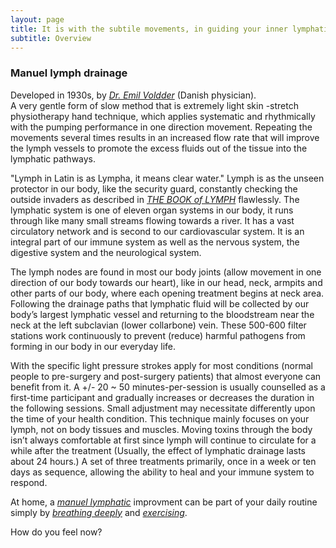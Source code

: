 ```yaml
---
layout: page
title: It is with the subtile movements, in guiding your inner lymphatic stream back to its balance
subtitle: Overview
---
```

### Manuel lymph drainage
Developed in 1930s, by *[Dr. Emil Voldder](https://vodderschool.com/emil_vodder_life_work_article)* (Danish physician). 
<br>
A very gentle form of slow method that is extremely light skin -stretch physiotherapy hand technique, 
which applies systematic and rhythmically with the pumping performance in one direction movement. 
Repeating the movements several times results in an increased flow rate that will improve the lymph vessels to promote 
the excess fluids out of the tissue into the lymphatic pathways. 

"Lymph in Latin is as Lympha, it means clear water."
Lymph is as the unseen protector in our body, like the security guard, constantly checking the outside invaders as described in  *[THE BOOK of LYMPH](https://www.thelymphaticmessage.com/book)* flawlessly. 
The lymphatic system is one of eleven organ systems in our body, it runs through like many small streams flowing towards a river. 
It has a vast circulatory network and is second to our cardiovascular system. It is an integral part of our immune system as well as the nervous system, 
the digestive system and the neurological system.

The lymph nodes are found in most our body joints (allow movement in one direction of our body towards our heart), 
like in our head, neck, armpits and other parts of our body, where each opening treatment begins at neck area. 
Following the drainage paths that lymphatic fluid will be collected by our body’s largest lymphatic vessel and 
returning to the bloodstream near the neck at the left subclavian (lower collarbone) vein. These 500-600 filter stations 
work continuously to prevent (reduce) harmful pathogens from forming in our body in our everyday life. 

With the specific light pressure strokes apply for most conditions (normal people to pre-surgery and post-surgery patients) 
that almost everyone can benefit from it.
A +/- 20 ~ 50 minutes-per-session is usually counselled as a first-time participant and gradually increases or decreases 
the duration in the following sessions. Small adjustment may necessitate differently upon the time of your health condition. 
This technique mainly focuses on your lymph, not on body tissues and muscles. 
Moving toxins through the body isn’t always comfortable at first since lymph will continue to circulate for a while after the treatment 
(Usually, the effect of lymphatic drainage lasts about 24 hours.) 
A set of three treatments primarily, once in a week or ten days as sequence, allowing the ability to heal and your immune system to respond. 

At home, a *[manuel lymphatic](https://www.physio-pedia.com/Manual_Lymphatic_Drainage?ref=healthvery.com)* improvment can be part of your daily routine simply by *[breathing deeply](https://lymphaticyoga.net/deep-breathing-and-the-lymphatic-system/)* 
and *[exercising](https://understoryhealing.com/exercises-for-lymphatic-system/)*.

How do you feel now?






